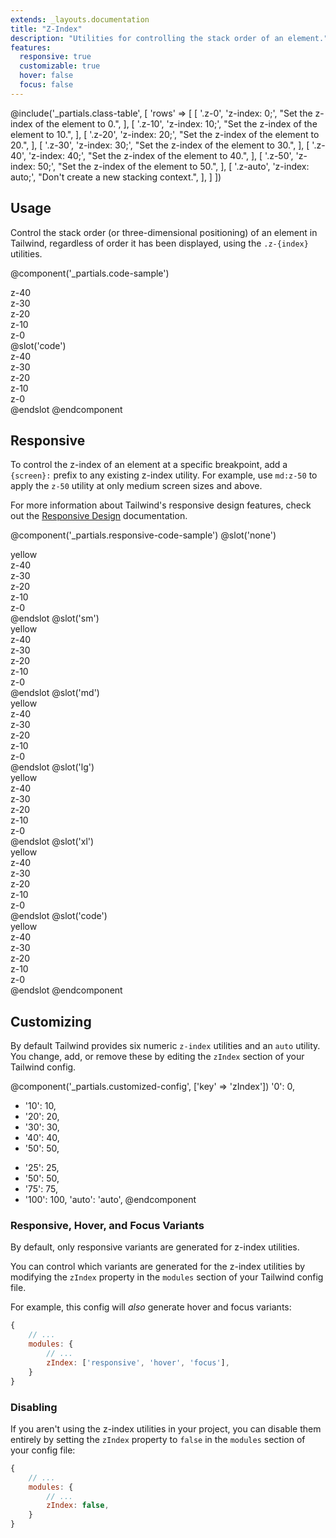 ```yaml
---
extends: _layouts.documentation
title: "Z-Index"
description: "Utilities for controlling the stack order of an element."
features:
  responsive: true
  customizable: true
  hover: false
  focus: false
---
```


@include('_partials.class-table', [
  'rows' => [
    [
      '.z-0',
      'z-index: 0;',
      "Set the z-index of the element to 0.",
    ],
    [
      '.z-10',
      'z-index: 10;',
      "Set the z-index of the element to 10.",
    ],
    [
      '.z-20',
      'z-index: 20;',
      "Set the z-index of the element to 20.",
    ],
    [
      '.z-30',
      'z-index: 30;',
      "Set the z-index of the element to 30.",
    ],
    [
      '.z-40',
      'z-index: 40;',
      "Set the z-index of the element to 40.",
    ],
    [
      '.z-50',
      'z-index: 50;',
      "Set the z-index of the element to 50.",
    ],
    [
      '.z-auto',
      'z-index: auto;',
      "Don't create a new stacking context.",
    ],
  ]
])

## Usage

Control the stack order (or three-dimensional positioning) of an element in Tailwind, regardless of order it has been displayed, using the `.z-{index}` utilities.

@component('_partials.code-sample')
<div class="relative h-32 text-center">
  <div class="z-40 absolute w-24 h-24 ml-0 mt-0 bg-grey-light flex justify-center items-center">z-40</div>
  <div class="z-30 absolute w-24 h-24 ml-2 mt-2 bg-grey flex justify-center items-center">z-30</div>
  <div class="z-20 absolute w-24 h-24 ml-4 mt-4 bg-grey-dark flex justify-center items-center">z-20</div>
  <div class="z-10 absolute w-24 h-24 ml-6 mt-6 bg-grey-darker flex justify-center items-center">z-10</div>
  <div class="z-0 absolute w-24 h-24 ml-8 mt-8 bg-grey-darkest flex justify-center items-center">z-0</div>
</div>
@slot('code')
<div class="z-40 ml-0 mt-0 bg-grey-light">z-40</div>
<div class="z-30 ml-2 mt-2 bg-grey">z-30</div>
<div class="z-20 ml-4 mt-4 bg-grey-dark">z-20</div>
<div class="z-10 ml-6 mt-6 bg-grey-darker">z-10</div>
<div class="z-0 ml-8 mt-8 bg-grey-darkest">z-0</div>
@endslot
@endcomponent

## Responsive

To control the z-index of an element at a specific breakpoint, add a `{screen}:` prefix to any existing z-index utility. For example, use `md:z-50` to apply the `z-50` utility at only medium screen sizes and above.

For more information about Tailwind's responsive design features, check out the [Responsive Design](/docs/responsive-design) documentation.

@component('_partials.responsive-code-sample')
@slot('none')
<div class="relative w-full h-32 text-center">
  <div class="z-0 absolute w-full h-12 mt-12 bg-yellow-light flex justify-center items-center">yellow</div>
  <div class="z-40 absolute w-24 h-24 ml-4 mt-0 bg-grey-light flex justify-center items-center">z-40</div>
  <div class="z-30 absolute w-24 h-24 ml-6 mt-2 bg-grey flex justify-center items-center">z-30</div>
  <div class="z-20 absolute w-24 h-24 ml-8 mt-4 bg-grey-dark flex justify-center items-center">z-20</div>
  <div class="z-10 absolute w-24 h-24 ml-10 mt-6 bg-grey-darker flex justify-center items-center">z-10</div>
  <div class="z-0 absolute w-24 h-24 ml-12 mt-8 bg-grey-darkest flex justify-center items-center">z-0</div>
</div>
@endslot
@slot('sm')
<div class="relative h-32 text-center">
  <div class="z-10 absolute w-full h-12 mt-12 bg-yellow-light flex justify-center items-center">yellow</div>
  <div class="z-40 absolute w-24 h-24 ml-4 mt-0 bg-grey-light flex justify-center items-center">z-40</div>
  <div class="z-30 absolute w-24 h-24 ml-6 mt-2 bg-grey flex justify-center items-center">z-30</div>
  <div class="z-20 absolute w-24 h-24 ml-8 mt-4 bg-grey-dark flex justify-center items-center">z-20</div>
  <div class="z-10 absolute w-24 h-24 ml-10 mt-6 bg-grey-darker flex justify-center items-center">z-10</div>
  <div class="z-0 absolute w-24 h-24 ml-12 mt-8 bg-grey-darkest flex justify-center items-center">z-0</div>
</div>
@endslot
@slot('md')
<div class="relative h-32 text-center">
  <div class="z-20 absolute w-full h-12 mt-12 bg-yellow-light flex justify-center items-center">yellow</div>
  <div class="z-40 absolute w-24 h-24 ml-4 mt-0 bg-grey-light flex justify-center items-center">z-40</div>
  <div class="z-30 absolute w-24 h-24 ml-6 mt-2 bg-grey flex justify-center items-center">z-30</div>
  <div class="z-20 absolute w-24 h-24 ml-8 mt-4 bg-grey-dark flex justify-center items-center">z-20</div>
  <div class="z-10 absolute w-24 h-24 ml-10 mt-6 bg-grey-darker flex justify-center items-center">z-10</div>
  <div class="z-0 absolute w-24 h-24 ml-12 mt-8 bg-grey-darkest flex justify-center items-center">z-0</div>
</div>
@endslot
@slot('lg')
<div class="relative h-32 text-center">
  <div class="z-30 absolute w-full h-12 mt-12 bg-yellow-light flex justify-center items-center">yellow</div>
  <div class="z-40 absolute w-24 h-24 ml-4 mt-0 bg-grey-light flex justify-center items-center">z-40</div>
  <div class="z-30 absolute w-24 h-24 ml-6 mt-2 bg-grey flex justify-center items-center">z-30</div>
  <div class="z-20 absolute w-24 h-24 ml-8 mt-4 bg-grey-dark flex justify-center items-center">z-20</div>
  <div class="z-10 absolute w-24 h-24 ml-10 mt-6 bg-grey-darker flex justify-center items-center">z-10</div>
  <div class="z-0 absolute w-24 h-24 ml-12 mt-8 bg-grey-darkest flex justify-center items-center">z-0</div>
</div>
@endslot
@slot('xl')
<div class="relative h-32 text-center">
  <div class="z-40 absolute w-full h-12 mt-12 bg-yellow-light flex justify-center items-center">yellow</div>
  <div class="z-40 absolute w-24 h-24 ml-4 mt-0 bg-grey-light flex justify-center items-center">z-40</div>
  <div class="z-30 absolute w-24 h-24 ml-6 mt-2 bg-grey flex justify-center items-center">z-30</div>
  <div class="z-20 absolute w-24 h-24 ml-8 mt-4 bg-grey-dark flex justify-center items-center">z-20</div>
  <div class="z-10 absolute w-24 h-24 ml-10 mt-6 bg-grey-darker flex justify-center items-center">z-10</div>
  <div class="z-0 absolute w-24 h-24 ml-12 mt-8 bg-grey-darkest flex justify-center items-center">z-0</div>
</div>
@endslot
@slot('code')
<div class="none:z-0 sm:z-10 md:z-20 lg:z-30 xl:z-40 bg-yellow-light">yellow</div>
<div class="z-40 ml-4 mt-0 bg-grey-light">z-40</div>
<div class="z-30 ml-6 mt-2 bg-grey">z-30</div>
<div class="z-20 ml-8 mt-4 bg-grey-dark">z-20</div>
<div class="z-10 ml-10 mt-6 bg-grey-darker">z-10</div>
<div class="z-0 ml-12 mt-8 bg-grey-darkest">z-0</div>
@endslot
@endcomponent

## Customizing

By default Tailwind provides six numeric `z-index` utilities and an `auto` utility. You change, add, or remove these by editing the `zIndex` section of your Tailwind config.

@component('_partials.customized-config', ['key' => 'zIndex'])
  '0': 0,
- '10': 10,
- '20': 20,
- '30': 30,
- '40': 40,
- '50': 50,
+ '25': 25,
+ '50': 50,
+ '75': 75,
+ '100': 100,
  'auto': 'auto',
@endcomponent

### Responsive, Hover, and Focus Variants

By default, only responsive variants are generated for z-index utilities.

You can control which variants are generated for the z-index utilities by modifying the `zIndex` property in the `modules` section of your Tailwind config file.

For example, this config will _also_ generate hover and focus variants:

```js
{
    // ...
    modules: { 
        // ...
        zIndex: ['responsive', 'hover', 'focus'],
    }
}
```

### Disabling

If you aren't using the z-index utilities in your project, you can disable them entirely by setting the `zIndex` property to `false` in the `modules` section of your config file:

```js
{
    // ...
    modules: {
        // ...
        zIndex: false,
    }
}
```
